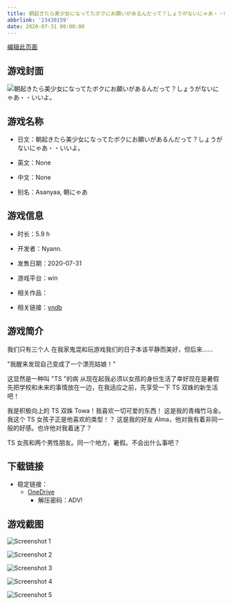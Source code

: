 ```yaml
---
title: 朝起きたら美少女になってたボクにお願いがあるんだって？しょうがないにゃあ・・いいよ。
abbrlink: '23430159'
date: 2020-07-31 00:00:00
---
```

[编辑此页面](https://github.com/ACG-3/ADV3-source/blob/main/source/_posts/games/%E6%9C%9D%E8%B5%B7%E3%81%8D%E3%81%9F%E3%82%89%E7%BE%8E%E5%B0%91%E5%A5%B3%E3%81%AB%E3%81%AA%E3%81%A3%E3%81%A6%E3%81%9F%E3%83%9C%E3%82%AF%E3%81%AB%E3%81%8A%E9%A1%98%E3%81%84%E3%81%8C%E3%81%82%E3%82%8B%E3%82%93%E3%81%A0%E3%81%A3%E3%81%A6%EF%BC%9F%E3%81%97%E3%82%87%E3%81%86%E3%81%8C%E3%81%AA%E3%81%84%E3%81%AB%E3%82%83%E3%81%82%E3%83%BB%E3%83%BB%E3%81%84%E3%81%84%E3%82%88%E3%80%82.md)

## 游戏封面

![朝起きたら美少女になってたボクにお願いがあるんだって？しょうがないにゃあ・・いいよ。](https://pan.timero.xyz/d/onedrive/img_lib_001/%E6%9C%9D%E8%B5%B7%E3%81%8D%E3%81%9F%E3%82%89%E7%BE%8E%E5%B0%91%E5%A5%B3%E3%81%AB%E3%81%AA%E3%81%A3%E3%81%A6%E3%81%9F%E3%83%9C%E3%82%AF%E3%81%AB%E3%81%8A%E9%A1%98%E3%81%84%E3%81%8C%E3%81%82%E3%82%8B%E3%82%93%E3%81%A0%E3%81%A3%E3%81%A6%EF%BC%9F%E3%81%97%E3%82%87%E3%81%86%E3%81%8C%E3%81%AA%E3%81%84%E3%81%AB%E3%82%83%E3%81%82%E3%83%BB%E3%83%BB%E3%81%84%E3%81%84%E3%82%88%E3%80%82_cover.avif)


## 游戏名称

- 日文：朝起きたら美少女になってたボクにお願いがあるんだって？しょうがないにゃあ・・いいよ。
- 英文：None
- 中文：None

- 别名：Asanyaa, 朝にゃあ


## 游戏信息

- 时长：5.9 h
- 开发者：Nyann.
- 发售日期：2020-07-31
- 游戏平台：win
- 相关作品：

- 相关链接：[vndb](https://vndb.org/v28209)


## 游戏简介

我们只有三个人 在我家鬼混和玩游戏我们的日子本该平静而美好，但后来......

"我醒来发现自己变成了一个漂亮姑娘！"

这显然是一种叫 "TS "的病 从现在起我必须以女孩的身份生活了幸好现在是暑假先把学校和未来的事情放在一边，在我适应之前，先享受一下 TS 双姝的新生活吧！

我是积极向上的 TS 双姝 Towa！我喜欢一切可爱的东西！
这是我的青梅竹马金。我这个 TS 女孩子正是他喜欢的类型！？
这是我的好友 Alma，他对我有着非同一般的好感。也许他对我着迷了？

TS 女孩和两个男性朋友。同一个地方，暑假。不会出什么事吧？




## 下载链接

- 稳定链接：
    - [OneDrive](https://pan.timero.xyz/onedrive/adv_lib_001/%E6%9C%9D%E8%B5%B7%E3%81%8D%E3%81%9F%E3%82%89%E7%BE%8E%E5%B0%91%E5%A5%B3%E3%81%AB%E3%81%AA%E3%81%A3%E3%81%A6%E3%81%9F%E3%83%9C%E3%82%AF%E3%81%AB%E3%81%8A%E9%A1%98%E3%81%84%E3%81%8C%E3%81%82%E3%82%8B%E3%82%93%E3%81%A0%E3%81%A3%E3%81%A6%EF%BC%9F%E3%81%97%E3%82%87%E3%81%86%E3%81%8C%E3%81%AA%E3%81%84%E3%81%AB%E3%82%83%E3%81%82%E3%83%BB%E3%83%BB%E3%81%84%E3%81%84%E3%82%88%E3%80%82)
        - 解压密码：ADV!



## 游戏截图


![Screenshot 1](https://pan.timero.xyz/d/onedrive/img_lib_001/%E6%9C%9D%E8%B5%B7%E3%81%8D%E3%81%9F%E3%82%89%E7%BE%8E%E5%B0%91%E5%A5%B3%E3%81%AB%E3%81%AA%E3%81%A3%E3%81%A6%E3%81%9F%E3%83%9C%E3%82%AF%E3%81%AB%E3%81%8A%E9%A1%98%E3%81%84%E3%81%8C%E3%81%82%E3%82%8B%E3%82%93%E3%81%A0%E3%81%A3%E3%81%A6%EF%BC%9F%E3%81%97%E3%82%87%E3%81%86%E3%81%8C%E3%81%AA%E3%81%84%E3%81%AB%E3%82%83%E3%81%82%E3%83%BB%E3%83%BB%E3%81%84%E3%81%84%E3%82%88%E3%80%82_Screenshot_1.avif)

![Screenshot 2](https://pan.timero.xyz/d/onedrive/img_lib_001/%E6%9C%9D%E8%B5%B7%E3%81%8D%E3%81%9F%E3%82%89%E7%BE%8E%E5%B0%91%E5%A5%B3%E3%81%AB%E3%81%AA%E3%81%A3%E3%81%A6%E3%81%9F%E3%83%9C%E3%82%AF%E3%81%AB%E3%81%8A%E9%A1%98%E3%81%84%E3%81%8C%E3%81%82%E3%82%8B%E3%82%93%E3%81%A0%E3%81%A3%E3%81%A6%EF%BC%9F%E3%81%97%E3%82%87%E3%81%86%E3%81%8C%E3%81%AA%E3%81%84%E3%81%AB%E3%82%83%E3%81%82%E3%83%BB%E3%83%BB%E3%81%84%E3%81%84%E3%82%88%E3%80%82_Screenshot_2.avif)

![Screenshot 3](https://pan.timero.xyz/d/onedrive/img_lib_001/%E6%9C%9D%E8%B5%B7%E3%81%8D%E3%81%9F%E3%82%89%E7%BE%8E%E5%B0%91%E5%A5%B3%E3%81%AB%E3%81%AA%E3%81%A3%E3%81%A6%E3%81%9F%E3%83%9C%E3%82%AF%E3%81%AB%E3%81%8A%E9%A1%98%E3%81%84%E3%81%8C%E3%81%82%E3%82%8B%E3%82%93%E3%81%A0%E3%81%A3%E3%81%A6%EF%BC%9F%E3%81%97%E3%82%87%E3%81%86%E3%81%8C%E3%81%AA%E3%81%84%E3%81%AB%E3%82%83%E3%81%82%E3%83%BB%E3%83%BB%E3%81%84%E3%81%84%E3%82%88%E3%80%82_Screenshot_3.avif)

![Screenshot 4](https://pan.timero.xyz/d/onedrive/img_lib_001/%E6%9C%9D%E8%B5%B7%E3%81%8D%E3%81%9F%E3%82%89%E7%BE%8E%E5%B0%91%E5%A5%B3%E3%81%AB%E3%81%AA%E3%81%A3%E3%81%A6%E3%81%9F%E3%83%9C%E3%82%AF%E3%81%AB%E3%81%8A%E9%A1%98%E3%81%84%E3%81%8C%E3%81%82%E3%82%8B%E3%82%93%E3%81%A0%E3%81%A3%E3%81%A6%EF%BC%9F%E3%81%97%E3%82%87%E3%81%86%E3%81%8C%E3%81%AA%E3%81%84%E3%81%AB%E3%82%83%E3%81%82%E3%83%BB%E3%83%BB%E3%81%84%E3%81%84%E3%82%88%E3%80%82_Screenshot_4.avif)

![Screenshot 5](https://pan.timero.xyz/d/onedrive/img_lib_001/%E6%9C%9D%E8%B5%B7%E3%81%8D%E3%81%9F%E3%82%89%E7%BE%8E%E5%B0%91%E5%A5%B3%E3%81%AB%E3%81%AA%E3%81%A3%E3%81%A6%E3%81%9F%E3%83%9C%E3%82%AF%E3%81%AB%E3%81%8A%E9%A1%98%E3%81%84%E3%81%8C%E3%81%82%E3%82%8B%E3%82%93%E3%81%A0%E3%81%A3%E3%81%A6%EF%BC%9F%E3%81%97%E3%82%87%E3%81%86%E3%81%8C%E3%81%AA%E3%81%84%E3%81%AB%E3%82%83%E3%81%82%E3%83%BB%E3%83%BB%E3%81%84%E3%81%84%E3%82%88%E3%80%82_Screenshot_5.avif)

